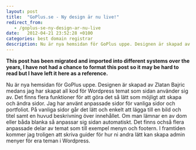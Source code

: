 ```yaml
---
layout: post
title:  "GoPlus.se - Ny design är nu live!"
redirect_from:
   - /goplus-se-ny-design-ar-nu-live
date:   2012-04-21 23:52:28 +0100
categories: best domain registrar
description: Nu är nya hemsidan för GoPlus uppe. Designen är skapad av Zlatan Bajric medans jag har skapat all kod för Wordpress temat som sidan använder sig av. Det finns flera funktioner för att göra det...
---
```


**This post has been migrated and imported into different systems over the years, I have not had a chance to format this post so it may be hard to read but I have left it here as a reference.**

Nu är nya hemsidan för GoPlus uppe. Designen är skapad av Zlatan Bajric medans jag har skapat all kod för Wordpress temat som sidan använder sig av. Det finns flera funktioner för att göra det så lätt som möjligt att skapa och ändra sidor. Jag har använt anpassade sidor för vanliga sidor och portfoliot. På vanliga sidor går det lätt och enkelt att lägga till en bild och titel samt en huvud beskrivning över innehållet. Om man lämnar en av dom eller båda blanka så anpassar sig sidan automatiskt. Det finns ochså flera anpassade delar av temat som till exempel menyn och footern. I framtiden kommer jag troligen att skriva guider för hur ni andra lätt kan skapa admin menyer för era teman i Wordpress.